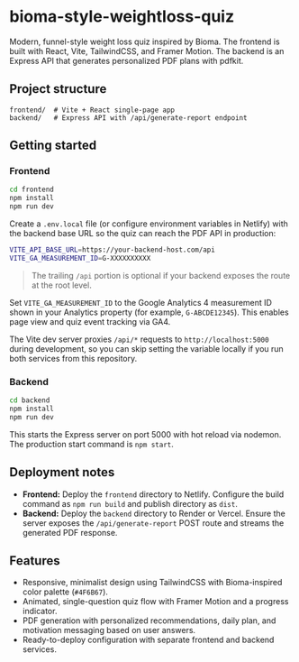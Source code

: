 # bioma-style-weightloss-quiz

Modern, funnel-style weight loss quiz inspired by Bioma. The frontend is built with React, Vite, TailwindCSS, and Framer Motion. The backend is an Express API that generates personalized PDF plans with pdfkit.

## Project structure

```
frontend/  # Vite + React single-page app
backend/   # Express API with /api/generate-report endpoint
```

## Getting started

### Frontend

```bash
cd frontend
npm install
npm run dev
```

Create a `.env.local` file (or configure environment variables in Netlify) with the backend base URL so the quiz can reach the
PDF API in production:

```bash
VITE_API_BASE_URL=https://your-backend-host.com/api
VITE_GA_MEASUREMENT_ID=G-XXXXXXXXXX
```

> The trailing `/api` portion is optional if your backend exposes the route at the root level.

Set `VITE_GA_MEASUREMENT_ID` to the Google Analytics 4 measurement ID shown in your Analytics property (for example, `G-ABCDE12345`). This enables page view and quiz event tracking via GA4.

The Vite dev server proxies `/api/*` requests to `http://localhost:5000` during development, so you can skip setting the variable
locally if you run both services from this repository.

### Backend

```bash
cd backend
npm install
npm run dev
```

This starts the Express server on port 5000 with hot reload via nodemon. The production start command is `npm start`.

## Deployment notes

- **Frontend:** Deploy the `frontend` directory to Netlify. Configure the build command as `npm run build` and publish directory as `dist`.
- **Backend:** Deploy the `backend` directory to Render or Vercel. Ensure the server exposes the `/api/generate-report` POST route and streams the generated PDF response.

## Features

- Responsive, minimalist design using TailwindCSS with Bioma-inspired color palette (`#4F6B67`).
- Animated, single-question quiz flow with Framer Motion and a progress indicator.
- PDF generation with personalized recommendations, daily plan, and motivation messaging based on user answers.
- Ready-to-deploy configuration with separate frontend and backend services.
